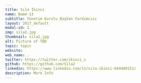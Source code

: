 ```yaml
---
title: Sıla İkinci
name: Name-13
subtitle: Yönetim Kurulu Başkan Yardımcısı
layout: 2017_default
modal-id: 1
img: sila2.jpg
thumbnail: sila2.jpg
alt: Picture of TBD
topic: topıc
website: 
web_name: .
twitter: https://twitter.com/ikinci_s
github: https://github.com/Sila2
linkedin: https://www.linkedin.com/in/sıla-ikinci-644480151/
description: More Info
---
```

